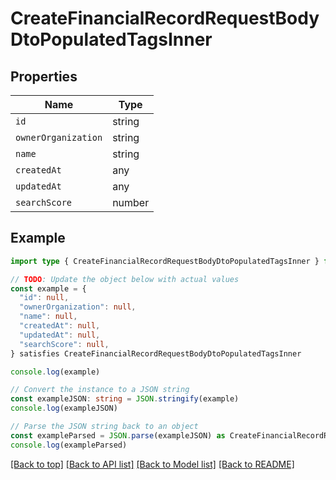 
# CreateFinancialRecordRequestBodyDtoPopulatedTagsInner


## Properties

Name | Type
------------ | -------------
`id` | string
`ownerOrganization` | string
`name` | string
`createdAt` | any
`updatedAt` | any
`searchScore` | number

## Example

```typescript
import type { CreateFinancialRecordRequestBodyDtoPopulatedTagsInner } from '@usesofia/pegasus-core-api-sdk'

// TODO: Update the object below with actual values
const example = {
  "id": null,
  "ownerOrganization": null,
  "name": null,
  "createdAt": null,
  "updatedAt": null,
  "searchScore": null,
} satisfies CreateFinancialRecordRequestBodyDtoPopulatedTagsInner

console.log(example)

// Convert the instance to a JSON string
const exampleJSON: string = JSON.stringify(example)
console.log(exampleJSON)

// Parse the JSON string back to an object
const exampleParsed = JSON.parse(exampleJSON) as CreateFinancialRecordRequestBodyDtoPopulatedTagsInner
console.log(exampleParsed)
```

[[Back to top]](#) [[Back to API list]](../README.md#api-endpoints) [[Back to Model list]](../README.md#models) [[Back to README]](../README.md)


